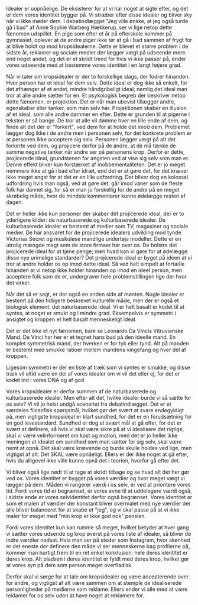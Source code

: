 Idealer er uopnåelige. De eksisterer for at vi har noget at sigte efter,
og det er dem vores identitet bygger på. Vi stræber efter disse idealer
og bliver sky når vi ikke møder dem. I debatindlægget "Jeg ville ønske,
at jeg også turde gå i bad" af Anne Sophie Warberg Hækkerup, ser vi lige
netop dette fænomen udspillet. En pige som efter et år på efterskole
kommer på gymnasiet, oplever at de andre piger ikke tør at gå i bad
sammen af frygt for at blive holdt op mod kropsidealerne. Dette er
blevet et større problem i de sidste år, reklamer og sociale medier der
lægger vægt på udseende mere end noget andet, og det er et skridt trend
for hvis vi ikke passer på, ender vores udseende med at bestemme vores
identitet i en langt højere grad.

Når vi taler om kropsidealer er der to forskellige slags, der fodrer
hinanden. Hver person har et ideal for dem selv. Dette ideal er dog ikke
så enkelt, for det afhænger af et andet, mindre håndgribeligt ideal;
nemlig det ideal man tror at alle andre sætter for en. Et psykologisk
begreb der beskriver netop dette fænomen, er projektion. Det er når man
ubevist tillægger andre, egenskaber eller tanker, som man selv har.
Projektionen skaber en illusion af et ideal, som alle andre dømmer en
efter. Dette er grunden til at pigerne i teksten er så bange. De tror at
alle vil dømme hver en lille ende af dem, og finde alt det der er
"forkert", ved dem for at holde det imod dem. Problemet lægger dog ikke
i de andre men i personen selv, for det konkrete problem er at personen
ikke acceptere sig selv. Personen lægger vægt på alt det forkerte ved
dem, og projicere derfor på de andre, at de må tænke de samme negative
tanker når andre ser på personens krop. Derfor er dette, projicerede
ideal, grundstenen for angsten ved at vise sig selv som man er. Denne
effekt bliver kun forstærket af mobbementaliteten. Det er jo meget
nemmere ikke at gå i bad efter idræt, end det er at gøre det, for det
kræver ikke meget angst for at det er en lille udfordring. Det bliver
dog en kolossal udfordring hvis man også, ved at gøre det, går imod
vaner som de fleste folk har dannet sig, for så er man jo forskellig for
de andre på en meget skrøbelig måde, hvor de mindste kommentarer kunne
ødelægge resten af dagen.

Det er heller ikke kun personer der skaber det projicerede ideal, der er
to yderligere kilder: de naturbaserede og kulturbaserede idealer. De
kulturbaserede idealer er bestemt af medier som TV, magasiner og sociale
medier. De har ansvaret for de projicerede idealers udvikling mod tynde
Victorias Secret og muskuløse mandlige undertøjs modeller. Dette er en
utrolig mængde magt som de store firmaer har over os. De bolstre det
projicerede ideal for at tjene penge; men hvad kan vi gøre for at
ødelægge disse nye urimelige standarder? Det projicerede ideal er byget
på ideen at vi tror at andre holder os op imod dette ideal. Så ved helt
simpelt at fortælle hinanden at vi netop ikke holder hinanden op imod en
ideel person, men acceptere folk som de er, undergraver hele
problemstillingen lige der hvor det virker.

Når det så er sagt, er der også en anden side af mønten. Nogle idealer
er bestemt på den tidligere beskrevet kulturelle måde, men der er også
et biologisk element: det naturbaserede ideal. Vi er helt basalt er
kodet til at syntes, at noget er smukt og i mindre grad. Eksempelvis er
symmetri i ansigtet og kroppen et helt basalt menneskeligt ideal.

Det er det ikke et nyt fænomen, bare se Leonardo Da Vincis Vitruvianske
Mand. Da Vinci har her er et tegnet hans bud på den ideelle mand. En
komplet symmetrisk mand, der hverken er for tyk eller tynd. Alt på
manden er bestemt med smukke ratioer mellem mandens vingefang og hver
del af kroppen.

Ligesom symmetri er der en liste af træk som vi syntes er smukke, og
disse træk vil altid være en del af vores idealer om vi vil det eller
ej, for det er kodet ind i vores DNA og af god

Vores kropsidealer er derfor summen af de naturbaserede og
kulturbaserede idealer. Men efter alt det, hvilke idealer burde vi så
sætte for os selv? Vi vil jo helst undgå scenariet fra debatindlægget.
Det er et særdeles filosofisk spørgsmål, hvilket gør det svært at svare
endegyldigt på, men vigtigste kropsideal er klart sundhed, for det er en
forudsætning for en god levestandard. Sundhed er dog et svært mål at gå
efter, for det er svært at definere, så hvis vi skal være sikre på at vi
idealisere det rigtige, skal vi være velinformeret om kost og motion,
men det er jo heller ikke meningen at idealet om sundhed som man sætter
for sig selv, skal være nemt at opnå. Det skal være krævende og burde
skulle holdes ved lige, men vigtigst af alt. Det SKAL være opnåeligt.
Ellers er der ikke noget at gå efter, hvis du alligevel ikke ville kunne
opnå det i teorien, hvorfor gå efter det.

Vi bliver også lige nødt til at tage at skridt tilbage og se hvad alt
det her gør ved os. Vores identitet er bygget på vores værdier og hvor
meget vægt vi lægger på dem. Måden vi rangerer værdi i os selv, er ved
at prioritere vores tid. Fordi vores tid er begrænset, er vores evne til
at uddelegere værdi også, i sidste ende er vores selvidentitet derfor
også begrænset. Vores identitet er som et maleri af værdier der konstant
bliver overmalet med nye værdier der alle bliver balanceret for at skabe
et "jeg", og vi skal passe på at vi ikke maler for meget med "min krop
er ikke god nok" penslen.

Fordi vores identitet kun kan rumme så meget, hvilket betyder at hver
gang vi sætter vores udsende og krop øverst på vores liste af idealer,
så bliver de indre værdier nedsat. Hvis man ser på steder som Instagram,
hvor skønhed er det eneste der definere den måde vi ser menneskerne bag
profilerne på, kommer man hurtigt frem til en ret enkel konklusion: hele
deres identitet er deres krop. Alt pladsen i deres identitet er fyldt
med deres krop, hvilket gør at vores syn på dem som person meget
overfladisk.

Derfor skal vi sørge for at tale om kropsidealer og være accepterende
over for andre, og vigtigst af alt være sammen om at stemple de
idealiserede personligheder på medierne som reklame. Ellers ender vi
alle med at være reklamer for os selv uden at have noget at reklamere
for.
